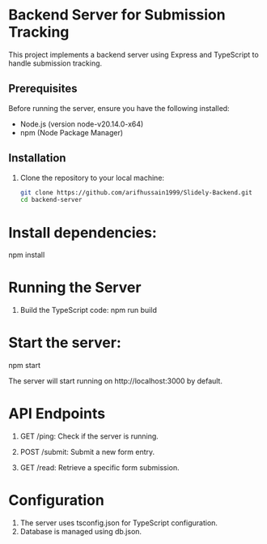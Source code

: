 # Backend Server for Submission Tracking

This project implements a backend server using Express and TypeScript to handle submission tracking.

## Prerequisites

Before running the server, ensure you have the following installed:
- Node.js (version node-v20.14.0-x64)
- npm (Node Package Manager)

## Installation

1. Clone the repository to your local machine:
   ```bash
   git clone https://github.com/arifhussain1999/Slidely-Backend.git
   cd backend-server
# Install dependencies:
npm install
# Running the Server
1. Build the TypeScript code:
   npm run build
   
# Start the server:
npm start

The server will start running on http://localhost:3000 by default.

# API Endpoints
1. GET /ping: Check if the server is running.

2. POST /submit: Submit a new form entry.

3. GET /read: Retrieve a specific form submission.

# Configuration
1. The server uses tsconfig.json for TypeScript configuration.
2. Database is managed using db.json.
